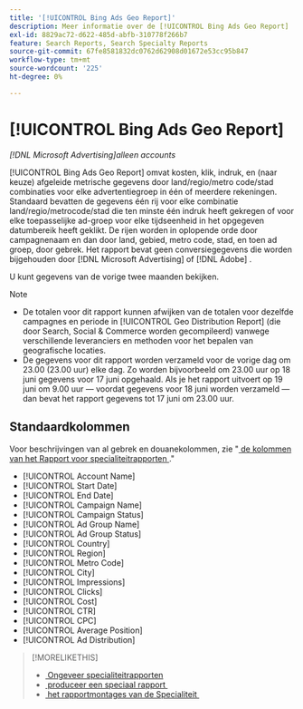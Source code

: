 ```yaml
---
title: '[!UICONTROL Bing Ads Geo Report]'
description: Meer informatie over de [!UICONTROL Bing Ads Geo Report] .
exl-id: 8829ac72-d622-485d-abfb-310778f266b7
feature: Search Reports, Search Specialty Reports
source-git-commit: 67fe8581832dc0762d62908d01672e53cc95b847
workflow-type: tm+mt
source-wordcount: '225'
ht-degree: 0%

---
```


# [!UICONTROL Bing Ads Geo Report]

*[!DNL Microsoft Advertising]alleen accounts*

[!UICONTROL Bing Ads Geo Report] omvat kosten, klik, indruk, en (naar keuze) afgeleide metrische gegevens door land/regio/metro code/stad combinaties voor elke advertentiegroep in één of meerdere rekeningen. Standaard bevatten de gegevens één rij voor elke combinatie land/regio/metrocode/stad die ten minste één indruk heeft gekregen of voor elke toepasselijke ad-groep voor elke tijdseenheid in het opgegeven datumbereik heeft geklikt. De rijen worden in oplopende orde door campagnenaam en dan door land, gebied, metro code, stad, en toen ad groep, door gebrek. Het rapport bevat geen conversiegegevens die worden bijgehouden door [!DNL Microsoft Advertising] of [!DNL Adobe] .

U kunt gegevens van de vorige twee maanden bekijken.

>[!NOTE]
>
>* De totalen voor dit rapport kunnen afwijken van de totalen voor dezelfde campagnes en periode in [!UICONTROL Geo Distribution Report] (die door Search, Social &amp; Commerce worden gecompileerd) vanwege verschillende leveranciers en methoden voor het bepalen van geografische locaties.
>* De gegevens voor dit rapport worden verzameld voor de vorige dag om 23.00 (23.00 uur) elke dag. Zo worden bijvoorbeeld om 23.00 uur op 18 juni gegevens voor 17 juni opgehaald. Als je het rapport uitvoert op 19 juni om 9.00 uur — voordat gegevens voor 18 juni worden verzameld — dan bevat het rapport gegevens tot 17 juni om 23.00 uur.

## Standaardkolommen

Voor beschrijvingen van al gebrek en douanekolommen, zie &quot;[&#x200B; de kolommen van het Rapport voor specialiteitrapporten &#x200B;](specialty-report-columns.md).&quot;

* [!UICONTROL Account Name]
* [!UICONTROL Start Date]
* [!UICONTROL End Date]
* [!UICONTROL Campaign Name]
* [!UICONTROL Campaign Status]
* [!UICONTROL Ad Group Name]
* [!UICONTROL Ad Group Status]
* [!UICONTROL Country]
* [!UICONTROL Region]
* [!UICONTROL Metro Code]
* [!UICONTROL City]
* [!UICONTROL Impressions]
* [!UICONTROL Clicks]
* [!UICONTROL Cost]
* [!UICONTROL CTR]
* [!UICONTROL CPC]
* [!UICONTROL Average Position]
* [!UICONTROL Ad Distribution]

>[!MORELIKETHIS]
>
>* [&#x200B; Ongeveer specialiteitrapporten &#x200B;](specialty-report-about.md)
>* [&#x200B; produceer een speciaal rapport &#x200B;](specialty-report-generate.md)
>* [&#x200B; het rapportmontages van de Specialiteit &#x200B;](specialty-report-settings.md)
